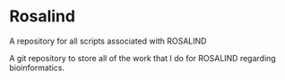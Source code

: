 # Rosalind
A repository for all scripts associated with ROSALIND

A git repository to store all of the work that I do for ROSALIND regarding bioinformatics.

